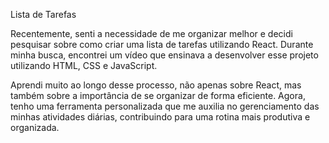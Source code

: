 Lista de Tarefas

Recentemente, senti a necessidade de me organizar melhor e decidi pesquisar sobre como criar uma lista de tarefas utilizando React. Durante minha busca, encontrei um vídeo que ensinava a desenvolver esse projeto utilizando HTML, CSS e JavaScript.

Aprendi muito ao longo desse processo, não apenas sobre React, mas também sobre a importância de se organizar de forma eficiente. Agora, tenho uma ferramenta personalizada que me auxilia no gerenciamento das minhas atividades diárias, contribuindo para uma rotina mais produtiva e organizada.
